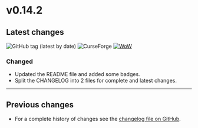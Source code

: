 <!-- @debug@ -->
# v0.14.2
<!-- @end-debug@ -->

## Latest changes

<!-- Badges start -->
![GitHub tag (latest by date)](https://img.shields.io/github/v/tag/erglo/mission-report-button-plus?logo=GitHub&logoColor=lightgray "Current release version")
![CurseForge](https://cf.way2muchnoise.eu/versions/WoW%20%20_461804_latest(5A5A5A-E04E14-FFFFFF-010101).svg "Game version (CurseForge)")
[![WoW](https://img.shields.io/badge/WoW_(retail)-10.1.0-orange)](https://addons.wago.io/addons/mission-report-button-plus "Supported game version")
<!-- Badget end -->

### Changed

- Updated the README file and added some badges.
- Split the CHANGELOG into 2 files for complete and latest changes.

----

## Previous changes

- For a complete history of changes see the [changelog file on GitHub](https://github.com/erglo/mission-report-button-plus/blob/main/CHANGELOG.md "CHANGELOG.md").
